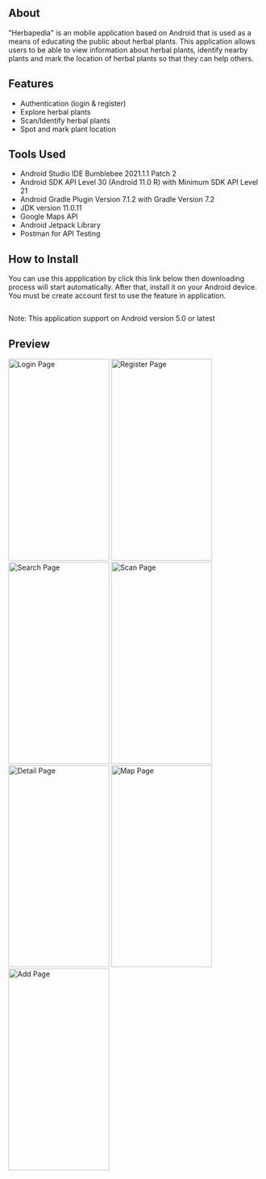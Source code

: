 ## About
"Herbapedia" is an mobile application based on Android that is used as a means of educating the public about herbal plants. This application allows users to be able to view information about herbal plants, identify nearby plants and mark the location of herbal plants so that they can help others.

## Features
- Authentication (login & register)
- Explore herbal plants
- Scan/Identify herbal plants
- Spot and mark plant location

## Tools Used
- Android Studio IDE Bumblebee 2021.1.1 Patch 2
- Android SDK API Level 30 (Android 11.0 R) with Minimum SDK API Level 21
- Android Gradle Plugin Version 7.1.2 with Gradle Version 7.2
- JDK version 11.0.11
- Google Maps API
- Android Jetpack Library
- Postman for API Testing

## How to Install
You can use this appplication by click this link below then downloading process will start automatically. After that, install it on your Android device. You must be create account first to use the feature in application.

```

```

Note: This application support on Android version 5.0 or latest


## Preview
<img src="https://github.com/herbapedia/android-application/blob/main/preview/login.jpg" alt="Login Page" width="200" height="400"/> <img src="https://github.com/herbapedia/android-application/blob/main/preview/register.jpg" alt="Register Page" width="200" height="400"/> <img src="https://github.com/herbapedia/android-application/blob/main/preview/search.jpg" alt="Search Page" width="200" height="400"/> <img src="https://github.com/herbapedia/android-application/blob/main/preview/scan.jpg" alt="Scan Page" width="200" height="400"/> <img src="https://github.com/herbapedia/android-application/blob/main/preview/detail.jpg" alt="Detail Page" width="200" height="400"/> <img src="https://github.com/herbapedia/android-application/blob/main/preview/map.jpg" alt="Map Page" width="200" height="400"/> <img src="https://github.com/herbapedia/android-application/blob/main/preview/add.jpg" alt="Add Page" width="200" height="400"/>
